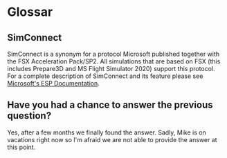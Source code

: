# Glossar

## SimConnect

SimConnect is a synonym for a protocol Microsoft published together with the FSX Acceleration Pack/SP2. All simulations that are based on FSX \(this includes Prepare3D and MS Flight Simulator 2020\) support this protocol. For a complete description of SimConnect and its feature please see [Microsoft's ESP Documentation](https://docs.microsoft.com/en-us/previous-versions/microsoft-esp/cc526948%28v=msdn.10%29).

## Have you had a chance to answer the previous question?

Yes, after a few months we finally found the answer. Sadly, Mike is on vacations right now so I'm afraid we are not able to provide the answer at this point.



